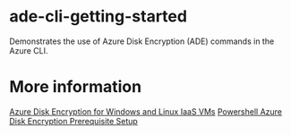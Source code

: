 # ade-cli-getting-started

Demonstrates the use of Azure Disk Encryption (ADE) commands in the Azure CLI. 

# More information
[Azure Disk Encryption for Windows and Linux IaaS VMs](https://azure.microsoft.com/en-us/documentation/articles/azure-security-disk-encryption/)
[Powershell Azure Disk Encryption Prerequisite Setup](https://github.com/Azure/azure-powershell/blob/dev/src/ResourceManager/Compute/Commands.Compute/Extension/AzureDiskEncryption/Scripts/AzureDiskEncryptionPreRequisiteSetup.ps1)

